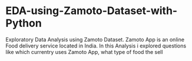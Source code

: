 # EDA-using-Zamoto-Dataset-with-Python
Exploratory Data Analysis using Zamoto Dataset. Zamoto App is an online Food delivery service located in India. In this Analysis i explored questions like which currentry uses Zamoto App, what type of food the sell
